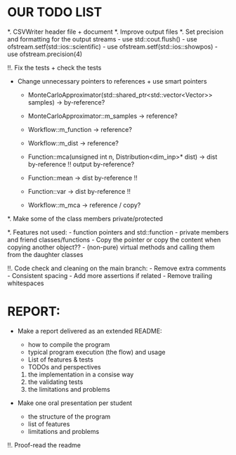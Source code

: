 # OUR TODO LIST

*. CSVWriter header file + document
*. Improve output files
*. Set precision and formatting for the output streams
    - use std::cout.flush()
    - use ofstream.setf(std::ios::scientific)
    - use ofstream.setf(std::ios::showpos)
    - use ofstream.precision(4)

!!. Fix the tests + check the tests

* Change unnecessary pointers to references + use smart pointers
    - MonteCarloApproximator(std::shared_ptr<std::vector<Vector<dim>>> samples) -> by-reference?
    - MonteCarloApproximator::m_samples -> reference?

    - Workflow::m_function -> reference?
    - Workflow::m_dist -> reference?

    - Function::mca(unsigned int n, Distribution<dim_inp>* dist) -> dist by-reference !! output by-reference?
    - Function::mean -> dist by-reference !!
    - Function::var -> dist by-reference !!
    - Workflow::m_mca -> reference / copy?

*. Make some of the class members private/protected

*. Features not used:
    - function pointers and std::function
    - private members and friend classes/functions
    - Copy the pointer or copy the content when copying another object??
    - (non-pure) virtual methods and calling them from the daughter classes

!!. Code check and cleaning on the main branch:
    - Remove extra comments
    - Consistent spacing
    - Add more assertions if related
    - Remove trailing whitespaces



# REPORT:

- Make a report delivered as an extended README:
    - how to compile the program
    - typical program execution (the flow) and usage
    - List of features & tests
    - TODOs and perspectives
    1. the implementation in a consise way
    2. the validating tests
    3. the limitations and problems

- Make one oral presentation per student
    - the structure of the program
    - list of features
    - limitations and problems

!!. Proof-read the readme

